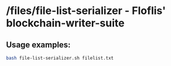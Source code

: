 # /files/file-list-serializer - Floflis' blockchain-writer-suite

## Usage examples:

```bash
bash file-list-serializer.sh filelist.txt
```

<!-- bash script.sh filelist.txt -->

